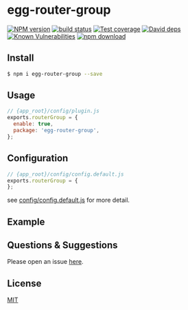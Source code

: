 # egg-router-group

[![NPM version][npm-image]][npm-url]
[![build status][travis-image]][travis-url]
[![Test coverage][codecov-image]][codecov-url]
[![David deps][david-image]][david-url]
[![Known Vulnerabilities][snyk-image]][snyk-url]
[![npm download][download-image]][download-url]

[npm-image]: https://img.shields.io/npm/v/egg-router-group.svg?style=flat-square
[npm-url]: https://npmjs.org/package/egg-router-group
[travis-image]: https://img.shields.io/travis/eggjs/egg-router-group.svg?style=flat-square
[travis-url]: https://travis-ci.org/eggjs/egg-router-group
[codecov-image]: https://img.shields.io/codecov/c/github/eggjs/egg-router-group.svg?style=flat-square
[codecov-url]: https://codecov.io/github/eggjs/egg-router-group?branch=master
[david-image]: https://img.shields.io/david/eggjs/egg-router-group.svg?style=flat-square
[david-url]: https://david-dm.org/eggjs/egg-router-group
[snyk-image]: https://snyk.io/test/npm/egg-router-group/badge.svg?style=flat-square
[snyk-url]: https://snyk.io/test/npm/egg-router-group
[download-image]: https://img.shields.io/npm/dm/egg-router-group.svg?style=flat-square
[download-url]: https://npmjs.org/package/egg-router-group

<!--
Description here.
-->

## Install

```bash
$ npm i egg-router-group --save
```

## Usage

```js
// {app_root}/config/plugin.js
exports.routerGroup = {
  enable: true,
  package: 'egg-router-group',
};
```

## Configuration

```js
// {app_root}/config/config.default.js
exports.routerGroup = {
};
```

see [config/config.default.js](config/config.default.js) for more detail.

## Example

<!-- example here -->

## Questions & Suggestions

Please open an issue [here](https://github.com/eggjs/egg/issues).

## License

[MIT](LICENSE)
